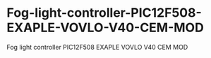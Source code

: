# Fog-light-controller-PIC12F508-EXAPLE-VOVLO-V40-CEM-MOD
Fog light controller PIC12F508 EXAPLE VOVLO V40 CEM MOD
